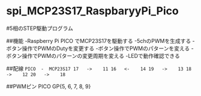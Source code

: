 ﻿# spi_MCP23S17_RaspbaryyPi_Pico

#5相のSTEP駆動プログラム

##機能
 -Raspberry Pi PICO でMCP23S17を駆動する
 -5chのPWMを生成する
 -ボタン操作でPWMのDutyを変更する
 -ボタン操作でPWMのパターンを変える
 -ボタン操作でPWMのパターンの変更周期を変える
 -LEDで動作確認できる

##配線
`PICO  -  MCP23S17
  17   ->    11
  16   <-    14
  19   ->    13
  18   ->    12
  20   ->    18
`

##PWMピン
  PICO GP{5, 6, 7, 8, 9}
